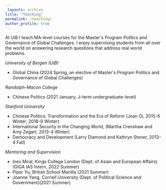 ```yaml
---
_layouts: archive
title: "Teaching"
permalink: /teaching/
author_profile: true
---
```

At UiB I teach MA-level courses for the Master's Program Politics and Governance of Global Challenges. I enjoy supervising students from all over the world on answering research questions that address real world problems. 

*University of Bergen (UiB)*
- Global China (2024 Spring, an elective of Master's Program Politics and Governance of Global Challenges)
  
*Randolph-Macon College*
- Chinese Politics (2021 January, J-term undergraduate-level)

*Stanford University*
- Chinese Politics: Transformation and the Era of Reform (Jean Oi, 2015-6 Winter; 2018-9 Winter)
- International Security in the Changing World, (Martha Crenshaw and Amy Zegart, 2013-4 Winter)
- Democracy and Development (Larry Diamond and Kathryn Stoner, 2013-4 Fall)

*Mentoring and Supervision*

- Ines Miral, Kings College London (Dept. of Asian and European Affairs) (GIGA IAS Intern, 2022 Summer)
- Piper Yu, British School Manilla (2021 Summer)
- Joanne Yang, Cornell University (Dept. of Political Science and Government)(2021 Summer)
